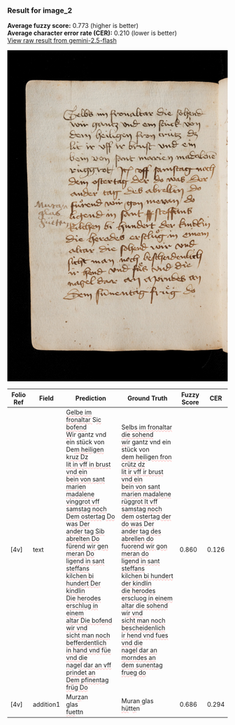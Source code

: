 ### Result for image_2
**Average fuzzy score:** 0.773 (higher is better)<br>**Average character error rate (CER):** 0.210 (lower is better)<br>[View raw result from gemini-2.5-flash](https://github.com/RISE-UNIBAS/humanities_data_benchmark/blob/main/results/2025-10-21/T0271/request_T0271_image_2.json)

<img src="https://github.com/RISE-UNIBAS/humanities_data_benchmark/blob/main/benchmarks/medieval_manuscripts/images/image_2.jpg?raw=true" alt="image_2" width="800px">

<style>
.diff { text-decoration: underline; text-decoration-color: #ffcccc; text-decoration-style: wavy; }
</style>

| Folio Ref | Field | Prediction | Ground Truth | Fuzzy Score | CER |
|-----------|-------|------------|--------------|-------------|-----|
| [4v] | text | <span class="diff">Gelbe im fronaltar </span>S<span class="diff">ic bofend<br>W</span>ir gantz vnd ein stück von<br>De<span class="diff">m heiligen</span> k<span class="diff">ruz Dz<br>lit in vff in brust vnd ein<br>bein von sant marien madalene<br>vinggrot vff samstag noch<br>Dem ostertag Do</span> w<span class="diff">as Der<br>ander tag Sib abrelten Do<br>fürend wir gen meran Do<br>ligend in sant steffans<br>kilchen bi hundert Der kindlin<br>Die herodes erschlug in einem<br>altar Die bofend wir vnd<br>sicht man noch befferdentlich<br>in hand vnd füe vnd die<br>nagel dar an vff prindet an<br>Dem pfinentag früg Do</span> | S<span class="diff">elbs im fronaltar die sohend<br> w</span>ir gantz vnd ein stück von<br><span class="diff"> dem heiligen fron crütz dz<br> lit ir vff ir brust vnd ein<br> bein von sant marien madalene<br> rüggrot It vff samstag noch<br> dem ostertag der do was </span>De<span class="diff">r<br> ander tag des abrellen do<br> fuorend wir gon meran do<br> ligend in sant steffans<br></span> k<span class="diff">ilchen bi hundert der kindlin<br> die herodes erscluog in einem<br> altar die sohend</span> w<span class="diff">ir vnd<br> sicht man noch bescheidenlich<br> ir hend vnd fues vnd die<br> nagel dar an morndes an<br> dem sunentag frueg do</span> | 0.860 | 0.126 |
| [4v] | addition1 | Mur<span class="diff">z</span>an<span class="diff"><br></span>glas<span class="diff"><br>fue</span>ttn | Muran<span class="diff"> </span>glas<span class="diff"> hü</span>tt<span class="diff">e</span>n | 0.686 | 0.294 |
